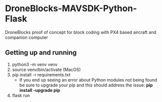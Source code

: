 # DroneBlocks-MAVSDK-Python-Flask
DroneBlocks proof of concept for block coding with PX4 based aircraft and companion computer

## Getting up and running
1. python3 -m venv venv
2. source venv/bin/activate (MacOS)
3. pip install -r requirements.txt
    * If you end up seeing an error about Python modules not being found be sure to upgrade your pip and this should address the issue: **pip install -upgrade pip**
4. flask run


